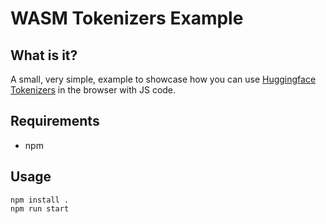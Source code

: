# WASM Tokenizers Example

## What is it?

A small, very simple, example to showcase how you can use [Huggingface Tokenizers](https://github.com/huggingface/tokenizers) in the browser with JS code.

## Requirements

- npm

## Usage

```
npm install .
npm run start
```